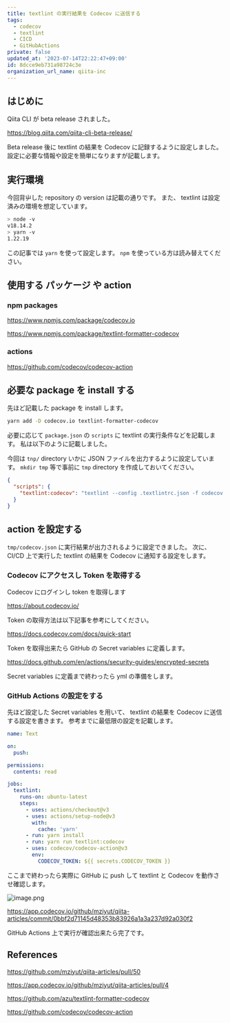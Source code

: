 ```yaml
---
title: textlint の実行結果を Codecov に送信する
tags:
  - codecov
  - textlint
  - CICD
  - GitHubActions
private: false
updated_at: '2023-07-14T22:22:47+09:00'
id: 8dcce9eb731a98724c3e
organization_url_name: qiita-inc
---
```


## はじめに

Qiita CLI が beta release されました。

https://blog.qiita.com/qiita-cli-beta-release/

Beta release 後に textlint の結果を Codecov に記録するように設定しました。
設定に必要な情報や設定を簡単になりますが記載します。

## 実行環境

今回背屮した repository の version は記載の通りです。
また、 textlint は設定済みの環境を想定しています。

```sh
> node -v
v18.14.2
> yarn -v
1.22.19
```

この記事では `yarn` を使って設定します。
`npm` を使っている方は読み替えてください。

## 使用する パッケージ や action

### npm packages

https://www.npmjs.com/package/codecov.io

https://www.npmjs.com/package/textlint-formatter-codecov

### actions

https://github.com/codecov/codecov-action

## 必要な package を install する

先ほど記載した package を install します。

```sh
yarn add -D codecov.io textlint-formatter-codecov
```

必要に応じて `package.json` の `scripts` に textlint の実行条件などを記載します。
私は以下のように記載しました。

今回は `tnp/` directory いかに JSON ファイルを出力するように設定しています。
`mkdir tmp` 等で事前に `tmp` directory を作成しておいてください。

```json:package.json
{
  "scripts": {
    "textlint:codecov": "textlint --config .textlintrc.json -f codecov -o tmp/codecov.json *"
  }
}
```

## action を設定する

`tmp/codecov.json` に実行結果が出力されるように設定できました。
次に、 CI/CD 上で実行した textlint の結果を Codecov に通知する設定をします。

### Codecov にアクセスし Token を取得する

Codecov にログインし token を取得します

https://about.codecov.io/

Token の取得方法は以下記事を参考にしてください。

https://docs.codecov.com/docs/quick-start

Token を取得出来たら GitHub の Secret variables に定義します。

https://docs.github.com/en/actions/security-guides/encrypted-secrets

Secret variables に定義まで終わったら yml の準備をします。

### GitHub Actions の設定をする

先ほど設定した Secret variables を用いて、 textlint の結果を Codecov に送信する設定を書きます。
参考までに最低限の設定を記載します。

```yaml:.github/workflows/test.yml
name: Text

on:
  push:

permissions:
  contents: read

jobs:
  textlint:
    runs-on: ubuntu-latest
    steps:
      - uses: actions/checkout@v3
      - uses: actions/setup-node@v3
        with:
          cache: 'yarn'
      - run: yarn install
      - run: yarn run textlint:codecov
      - uses: codecov/codecov-action@v3
        env:
          CODECOV_TOKEN: ${{ secrets.CODECOV_TOKEN }}
```

ここまで終わったら実際に GitHub に push して textlint と Codecov を動作させ確認します。

![image.png](https://qiita-image-store.s3.ap-northeast-1.amazonaws.com/0/55950/821a16f7-0f6a-d353-8aa5-972ce7ffc9b3.png)

https://app.codecov.io/github/mziyut/qiita-articles/commit/0bbf2d71145d48353b83926a1a3a237d92a030f2

GitHub Actions 上で実行が確認出来たら完了です。

## References

https://github.com/mziyut/qiita-articles/pull/50

https://app.codecov.io/github/mziyut/qiita-articles/pull/4

https://github.com/azu/textlint-formatter-codecov

https://github.com/codecov/codecov-action
